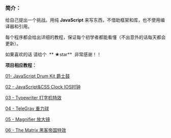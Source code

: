 ### 简介：
给自己提出一个挑战。用纯 **JavaScript** 来写东西，不借助框架和库，也不使用编译器和引用。

每个程序都会给出详细的教程，保证每个初学者都能看懂（不出意外的话每天都会更新）。

如果喜欢的话 请给个  ** ★star**  非常感谢！！

**项目相应教程：**

[01- JavaScript Drum Kit 爵士鼓](http://www.jianshu.com/p/2f0b0f78b4c7)

[02 - JavaScript&CSS Clock IOS时钟](http://www.jianshu.com/p/f3802bf2a20a)

[03 - Typewriter 打字机特效](http://www.jianshu.com/p/027a76c94f77)

[04 - TeleGrav 重力球](http://www.jianshu.com/p/fd4a9ac5edb8)

[05 - Magnifier 放大镜](http://www.jianshu.com/p/a1684b7980d3)

[06 - The Matrix 黑客帝国特效](http://www.jianshu.com/p/b49e0897d62e)
